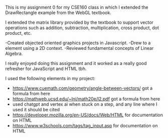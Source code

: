 This is my assignment 0 for my CSE160 class in which I extended the DrawRectangle example from the WebGL textbook.

I extended the matrix library provided by the textbook to support vector operations such as addition, subtraction, multiplication, cross product, dot product, etc. 

-Created objected oriented graphics projects in Javascript.
-Drew to a <canvas> element using a 2D context.
-Reviewed fundamental concepts of Linear Algebra.

I really enjoyed doing this assignment and it worked as a really good refresher for JavaScript and HTML tbh.

I used the following elements in my project:
- https://www.cuemath.com/geometry/angle-between-vectors/ got a formula from here
- https://mathweb.ucsd.edu/~lni/math20e/l2.pdf got a formula from here
- used chatgpt and vertex ai when stuck on a step, and any line where I used it should be cited
- https://developer.mozilla.org/en-US/docs/Web/HTML for documentation on HTML 
- https://www.w3schools.com/tags/tag_input.asp for documentation on HTML